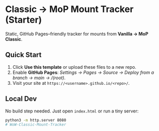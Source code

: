 # Classic → MoP Mount Tracker (Starter)

Static, GitHub Pages–friendly tracker for mounts from **Vanilla → MoP Classic**.

## Quick Start
1. Click **Use this template** or upload these files to a new repo.
2. Enable **GitHub Pages**: *Settings → Pages → Source → Deploy from a branch → main → /(root)*.
3. Visit your site at `https://<username>.github.io/<repo>/`.

## Local Dev
No build step needed. Just open `index.html` or run a tiny server:
```bash
python3 -m http.server 8080
# WoW-Classic-Mount-Tracker
